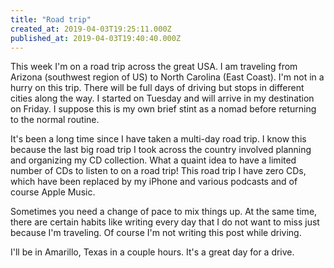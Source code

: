 ```yaml
---
title: "Road trip"
created_at: 2019-04-03T19:25:11.000Z
published_at: 2019-04-03T19:40:40.000Z
---
```

This week I'm on a road trip across the great USA. I am traveling from Arizona (southwest region of US) to North Carolina (East Coast). I'm not in a hurry on this trip. There will be full days of driving but stops in different cities along the way. I started on Tuesday and will arrive in my destination on Friday. I suppose this is my own brief stint as a nomad before returning to the normal routine.

It's been a long time since I have taken a multi-day road trip. I know this because the last big road trip I took across the country involved planning and organizing my CD collection. What a quaint idea to have a limited number of CDs to listen to on a road trip! This road trip I have zero CDs, which have been replaced by my iPhone and various podcasts and of course Apple Music.

Sometimes you need a change of pace to mix things up. At the same time, there are certain habits like writing every day that I do not want to miss just because I'm traveling. Of course I'm not writing this post while driving. 

I'll be in Amarillo, Texas in a couple hours. It's a great day for a drive.
